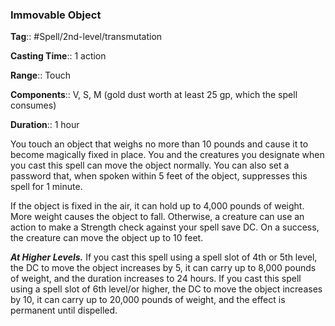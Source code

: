 ### Immovable Object

**Tag**:: #Spell/2nd-level/transmutation

**Casting Time**:: 1 action

**Range**:: Touch

**Components**:: V, S, M (gold dust worth at least 25 gp, which the spell consumes)

**Duration**:: 1 hour

You touch an object that weighs no more than 10 pounds and cause it to become magically fixed in place. You and the creatures you designate when you cast this spell can move the object normally. You can also set a password that, when spoken within 5 feet of the object, suppresses this spell for 1 minute.

If the object is fixed in the air, it can hold up to 4,000 pounds of weight. More weight causes the object to fall. Otherwise, a creature can use an action to make a Strength check against your spell save DC. On a success, the creature can move the object up to 10 feet.

**_At Higher Levels._** If you cast this spell using a spell slot of 4th or 5th level, the DC to move the object increases by 5, it can carry up to 8,000 pounds of weight, and the duration increases to 24 hours. If you cast this spell using a spell slot of 6th level/or higher, the DC to move the object increases by 10, it can carry up to 20,000 pounds of weight, and the effect is permanent until dispelled.